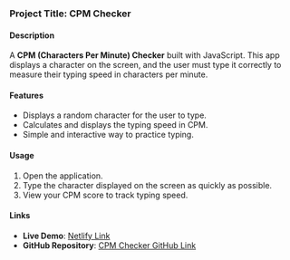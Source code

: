 ### Project Title: CPM Checker

#### Description
A **CPM (Characters Per Minute) Checker** built with JavaScript. This app displays a character on the screen, and the user must type it correctly to measure their typing speed in characters per minute.

#### Features
- Displays a random character for the user to type.
- Calculates and displays the typing speed in CPM.
- Simple and interactive way to practice typing.

#### Usage
1. Open the application.
2. Type the character displayed on the screen as quickly as possible.
3. View your CPM score to track typing speed.

#### Links
- **Live Demo**: [Netlify Link](https://adrishticpmchecker.netlify.app/)
- **GitHub Repository**: [CPM Checker GitHub Link](https://github.com/adrishtii/100DaysJSChallenge/tree/main/CPM%20Checker)
